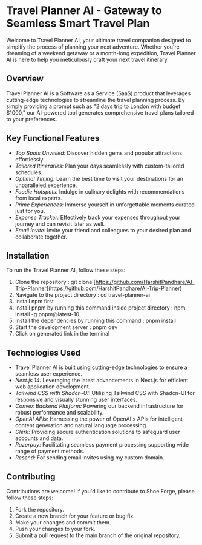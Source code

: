 # Travel Planner AI - Gateway to Seamless Smart Travel Plan
Welcome to Travel Planner AI, your ultimate travel companion designed to simplify the process of planning your next adventure.
Whether you're dreaming of a weekend getaway or a month-long expedition, Travel Planner AI is here to help you meticulously craft your next travel itinerary.

## Overview
Travel Planner AI is a Software as a Service (SaaS) product that leverages cutting-edge technologies to streamline the travel planning process.
By simply providing a prompt such as "2 days trip to London with budget $1000," our AI-powered tool generates comprehensive travel plans tailored to your preferences.

## Key Functional Features
- *Top Spots Unveiled:* Discover hidden gems and popular attractions effortlessly.
- *Tailored Itineraries:* Plan your days seamlessly with custom-tailored schedules.
- *Optimal Timing:* Learn the best time to visit your destinations for an unparalleled experience.
- *Foodie Hotspots:* Indulge in culinary delights with recommendations from local experts.
- *Prime Experiences:* Immerse yourself in unforgettable moments curated just for you.
- *Expense Tracker:* Effectively track your expenses throughout your journey and can revisit later as well.
- *Email Invite:* Invite your friend and colleagues to your desired plan and collaborate together.

## Installation
To run the Travel Planner AI, follow these steps:

1. Clone the repository : git clone [https://github.com/HarshitPandhare/AI-Trip-Planner](https://github.com/HarshitPandhare/AI-Trip-Planner) 
2. Navigate to the project directory : cd travel-planner-ai
3. Install npm first
4. Install pnpm by running this command inside project directory :  npm install -g pnpm@latest-10
5. Install the dependencies by running this command : pnpm install
6. Start the development server : pnpm dev
7. Click on generated link in the terminal

## Technologies Used
- Travel Planner AI is built using cutting-edge technologies to ensure a seamless user experience.
- *Next.js 14:* Leveraging the latest advancements in Next.js for efficient web application development.
- *Tailwind CSS with Shadcn-UI:* Utilizing Tailwind CSS with Shadcn-UI for responsive and visually stunning user interfaces.
- *Convex Backend Platform:* Powering our backend infrastructure for robust performance and scalability.
- *OpenAI APIs:* Harnessing the power of OpenAI's APIs for intelligent content generation and natural language processing.
- *Clerk:* Providing secure authentication solutions to safeguard user accounts and data.
- *Razorpay:* Facilitating seamless payment processing supporting wide range of payment methods.
- *Resend:* For sending email invites using my custom domain.

## Contributing
 Contributions are welcome! If you'd like to contribute to Shoe Forge, please follow these steps:

1. Fork the repository.
2. Create a new branch for your feature or bug fix.
3. Make your changes and commit them.
4. Push your changes to your fork.
5. Submit a pull request to the main branch of the original repository.
